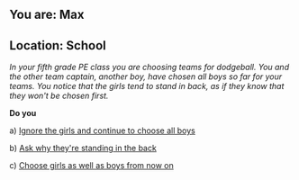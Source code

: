
## You are: Max
## Location: School

*In your fifth grade PE class you are choosing teams for dodgeball. You and the other team captain, another boy, have
chosen all boys so far for your teams. You notice that the girls tend to stand in back, as if they know that they
won't be chosen first.*

**Do you**

a) [Ignore the girls and continue to choose all boys](/node/teams_1)

b) [Ask why they're standing in the back](/node/teams_2)

c) [Choose girls as well as boys from now on](/node/teams_3)